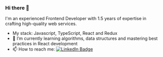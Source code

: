 ### Hi there 👋
I'm an experienced Frontend Developer with 1.5 years of expertise in crafting high-quality web services.

- My stack: Javascript, TypeScript, React and Redux
- 🌱 I’m currently learning algorithms, data structures and mastering best practices in React development
- 📫 How to reach me:  <a href="https://www.linkedin.com/in/ledenevtimur/">
    <img src="https://img.shields.io/badge/LinkedIn-blue?style=for-the-badge&logo=linkedin&logoColor=white" alt="LinkedIn Badge"/>
</a>
<!--
**LTimur/LTimur** is a ✨ _special_ ✨ repository because its `README.md` (this file) appears on your GitHub profile.

Here are some ideas to get you started:

- 🔭 I’m currently working on ...
- 🌱 I’m currently learning ...
- 👯 I’m looking to collaborate on ...
- 🤔 I’m looking for help with ...
- 💬 Ask me about ...
 ...
- 😄 Pronouns: ...
- ⚡ Fun fact: ...
-->


